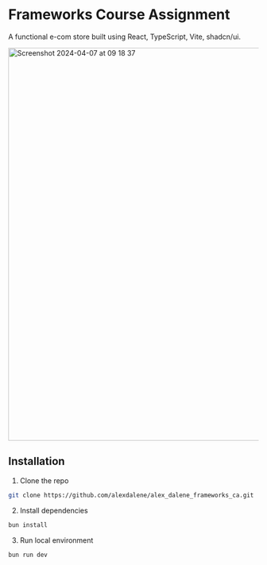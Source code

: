 # Frameworks Course Assignment

A functional e-com store built using React, TypeScript, Vite, shadcn/ui.

<img width="791" alt="Screenshot 2024-04-07 at 09 18 37" src="https://github.com/alexdalene/alex_dalene_frameworks_ca/assets/111867370/8d2ba67b-f1a5-4829-8662-36dab3aa5e7c">


## Installation

1. Clone the repo
```bash
git clone https://github.com/alexdalene/alex_dalene_frameworks_ca.git
```

2. Install dependencies
```bash
bun install
```

3. Run local environment
```bash
bun run dev
```
